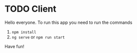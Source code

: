 # TODO Client

Hello everyone. To run this app you need to run the commands

1. `npm install`
2. `ng serve` or `npm run start`

Have fun!
